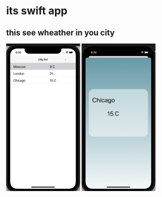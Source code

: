 # its swift app 
## this see wheather in you city
<img src="https://github.com/Alex5200/swiftWheather/blob/main/Снимок%20экрана%202021-09-23%20в%2020.30.46.png " width="200" height="400" />

<img src="https://github.com/Alex5200/swiftWheather/blob/main/Снимок%20экрана%202021-09-23%20в%2020.29.58.png" width="200" height="400" />
